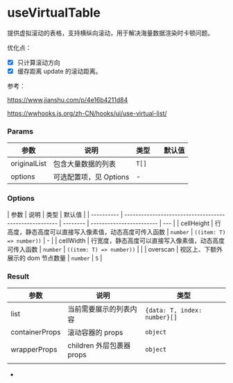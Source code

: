 # useVirtualTable

提供虚拟滚动的表格，支持横纵向滚动，用于解决海量数据渲染时卡顿问题。

优化点：

- [x] 只计算滚动方向
- [x] 缓存距离 update 的滚动距离。

参考：

https://www.jianshu.com/p/4e16b4211d84

https://wwhooks.js.org/zh-CN/hooks/ui/use-virtual-list/

### Params

| 参数         | 说明                   | 类型  |     | 默认值 |
| ------------ | ---------------------- | ----- | --- | ------ |
| originalList | 包含大量数据的列表     | `T[]` |     |        |
| options      | 可选配置项，见 Options | -     |     |        |

### Options

| 参数       | 说明                                                   | 类型     | 默认值                   |
| ---------- | ------------------------------------------------------ | -------- | ------------------------ | --- |
| cellHeight | 行高度，静态高度可以直接写入像素值，动态高度可传入函数 | `number` | `((item: T) => number))` | -   |
| cellWidth  | 行宽度，静态高度可以直接写入像素值，动态高度可传入函数 | `number` | `((item: T) => number))` |     |
| overscan   | 视区上、下额外展示的 dom 节点数量                      | `number` | `5`                      |

### Result

| 参数           | 说明                      | 类型                         |
| -------------- | ------------------------- | ---------------------------- |
| list           | 当前需要展示的列表内容    | `{data: T, index: number}[]` |
| containerProps | 滚动容器的 props          | `object`                     |
| wrapperProps   | children 外层包裹器 props | `object`                     |
|                |                           |                              |

-
